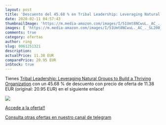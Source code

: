 ```yaml
---
layout: post
title: 'Descuento del 45.68 % en Tribal Leadership: Leveraging Natural Gr'
date: 2020-02-11 04:57:43
thumbnailImage: 'https://m.media-amazon.com/images/I/51Umt8NCwuL._AC_._SL200_.jpg'
images: [ 'https://m.media-amazon.com/images/I/51Umt8NCwuL._AC_._SL200_.jpg' ]
comments: true
category: ofertas
author: ring
slug: 0061251321
description:
actualPrice: 11.38 EUR
comparePrice: 20.95 EUR
inStock: true
---
```


Tienes [Tribal Leadership: Leveraging Natural Groups to Build a Thriving Organization](https://www.amazon.com/dp/0061251321/?tag=redken08-20) con un 45.68 % de descuento con precio de oferta de 11.38 EUR (original: 20.95 EUR) en el siguiente enlace!

[![](https://m.media-amazon.com/images/I/51Umt8NCwuL._AC_._SL200_.jpg)](https://www.amazon.com/dp/0061251321/?tag=redken08-20)

[Accede a la oferta!!](https://www.amazon.com/dp/0061251321/?tag=redken08-20)

[Consulta otras ofertas en nuestro canal de telegram](https://t.me/s/ofertas25)

